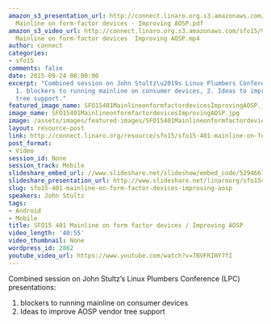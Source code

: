 ```yaml
---
amazon_s3_presentation_url: http://connect.linaro.org.s3.amazonaws.com/sfo15/Presentations/09-24-Thursday/SFO15-401-
  Mainline on form-factor devices - Improving AOSP.pdf
amazon_s3_video_url: http://connect.linaro.org.s3.amazonaws.com/sfo15/Videos/09-24-Thursday/SFO15-401
  Mainline on form-factor devices  Improving AOSP.mp4
author: connect
categories:
- sfo15
comments: false
date: 2015-09-24 00:00:00
excerpt: "Combined session on John Stultz\u2019s Linux Plumbers Conference (LPC) presentations:
  1. blockers to running mainline on consumer devices, 2. Ideas to improve AOSP vendor
  tree support."
featured_image_name: SFO15401MainlineonformfactordevicesImprovingAOSP.jpg
image_name: SFO15401MainlineonformfactordevicesImprovingAOSP.jpg
image: /assets/images/featured-images/SFO15401MainlineonformfactordevicesImprovingAOSP.jpg
layout: resource-post
link: http://connect.linaro.org/resource/sfo15/sfo15-401-mainline-on-form-factor-devices-improving-aosp/
post_format:
- Video
session_id: None
session_track: Mobile
slideshare_embed_url: //www.slideshare.net/slideshow/embed_code/52946610
slideshare_presentation_url: http://www.slideshare.net/linaroorg/sfo15401-mainline-on-formfactor-devices-improving-aosp
slug: sfo15-401-mainline-on-form-factor-devices-improving-aosp
speakers: John Stultz
tags:
- Android
- Mobile
title: SFO15 401 Mainline on form factor devices / Improving AOSP
video_length: '40:55'
video_thumbnail: None
wordpress_id: 2862
youtube_video_url: https://www.youtube.com/watch?v=7BVFRIHY7fI
---
```


Combined session on John Stultz’s Linux Plumbers Conference (LPC) presentations:
1. blockers to running mainline on consumer devices
2. Ideas to improve AOSP vendor tree support
